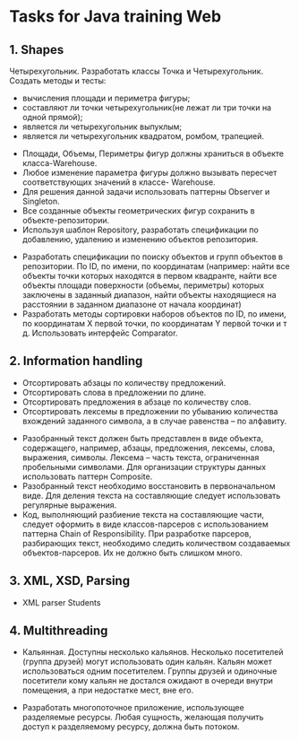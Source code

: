 # Tasks for Java training Web

## 1. Shapes 

Четырехугольник. Разработать классы Точка и Четырехугольник. Создать методы и тесты: 
* вычисления площади и периметра фигуры; 
* составляют ли точки четырехугольник(не лежат ли три точки на одной прямой); 
* является ли четырехугольник выпуклым; 
* является ли четырехугольник квадратом, ромбом, трапецией.

- Площади, Объемы, Периметры фигур должны храниться в объекте класса-Warehouse. 
- Любое изменение параметра фигуры должно вызывать пересчет соответствующих значений в классе- Warehouse.
- Для решения данной задачи использовать паттерны Observer и Singleton. 
- Все созданные объекты геометрических фигур сохранить в объекте-репозитории. 
- Используя шаблон Repository, разработать спецификации по добавлению, удалению и изменению объектов репозитория.
* Разработать спецификации по поиску объектов и групп объектов в репозитории. По ID, по имени, по координатам (например: найти все объекты точки которых находятся в первом квадранте, найти все объекты площади поверхности (объемы, периметры) которых заключены в заданный диапазон, найти объекты находящиеся на расстоянии в заданном диапазоне от начала координат)
* Разработать методы сортировки наборов объектов по ID, по имени, по координатам Х первой точки, по координатам Y первой точки и т д. Использовать интерфейс Comparator.

## 2. Information handling

* Отсортировать абзацы по количеству предложений.
* Отсортировать слова в предложении по длине.
* Отсортировать предложения в абзаце по количеству слов.
* Отсортировать лексемы в предложении по убыванию количества вхождений заданного символа, а в случае равенства – по алфавиту.

- Разобранный текст должен быть представлен в виде объекта, содержащего, например, абзацы, предложения, лексемы, слова, выражения, символы. Лексема – часть текста, ограниченная пробельными символами. Для организации структуры данных использовать паттерн Composite.
- Разобранный текст необходимо восстановить в первоначальном виде. Для деления текста на составляющие следует использовать регулярные выражения.
- Код, выполняющий разбиение текста на составляющие части, следует оформить в виде классов-парсеров с использованием паттерна Chain of Responsibility. При разработке парсеров, разбирающих текст, необходимо следить количеством создаваемых объектов-парсеров. Их не должно быть слишком много.

## 3. XML, XSD, Parsing

* XML parser Students

## 4. Multithreading

* Кальянная. Доступны несколько кальянов. Несколько посетителей (группа друзей) могут использовать один кальян. Кальян может использоваться одним посетителем. Группы друзей и одиночные посетители кому кальян не достался ожидают в очереди внутри помещения, а при недостатке мест, вне его.

- Разработать многопоточное приложение, использующее разделяемые ресурсы. Любая сущность, желающая получить доступ к разделяемому ресурсу, должна быть потоком.
